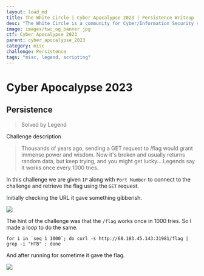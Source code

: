 ```yaml
---
layout: load_md
title: The White Circle | Cyber Apocalypse 2023 | Persistence Writeup
desc: "The White Circle is a community for Cyber/Information Security students, enthusiasts and professionals. You can discuss anything related to Security, share your knowledge with others, get help when you need it and proceed further in your journey with amazing people from all over the world."
image: images/twc_og_banner.jpg
ctf: Cyber Apocalypse 2023
parent: cyber_apocalypse_2023
category: misc
challenge: Persistence
tags: "misc, legend, scripting"
---
```


<h1 class="heading card-title white-text">Cyber Apocalypse 2023</h1>

## Persistence
> Solved by Legend

Challenge description


> Thousands of years ago, sending a GET request to /flag would grant immense power and wisdom. Now it's broken and usually returns random data, but keep trying, and you might get lucky... Legends say it works once every 1000 tries.

In this challenge we are given `IP` along with `Port Number`  to connect to the challenge and retrieve the flag using the `GET` request.

Initially checking the URL it gave something gibberish.

![](https://i.imgur.com/Yf7EiWW.png)


The hint of the challenge was that the `/flag` works once in 1000 tries. So I made a loop to do the same.


    for i in `seq 1 1000`; do curl -s http://68.183.45.143:31981/flag | grep -i "HTB" ; done

And after running for sometime it gave the flag.

![](https://i.imgur.com/WbpHGPu.png)

